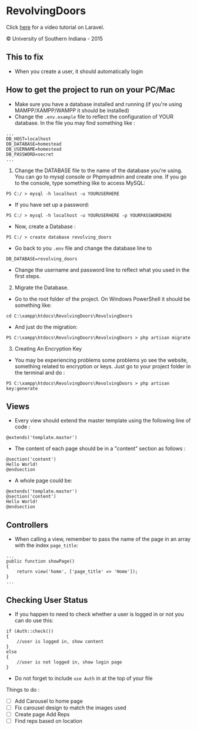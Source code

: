 # RevolvingDoors

Click [here](https://laracasts.com/series/laravel-5-fundamentals/episodes/1) for a video tutorial on Laravel.

© University of Southern Indiana - 2015

## This to fix

- When you create a user, it should automatically login


## How to get the project to run on your PC/Mac

- Make sure you have a database installed and running (if you're using MAMPP/XAMPP/WAMPP it should be installed)
- Change the `.env.example` file to reflect the configuration of YOUR database. In the file you may find something like :
```
...
DB_HOST=localhost
DB_DATABASE=homestead
DB_USERNAME=homestead
DB_PASSWORD=secret
...
```
1. Change the DATABASE file to the name of the database you're using. You can go to mysql console or Phpmyadmin and create one. If you go to the console, type something like to access MySQL:
```
PS C:/ > mysql -h localhost -u YOURUSERHERE 
```

 - If you have set up a password:
```
PS C:/ > mysql -h localhost -u YOURUSERHERE -p YOURPASSWORDHERE 
```

 - Now, create a Database :
```
PS C:/ > create database revolving_doors 
```

 - Go back to you `.env` file and change the database line to 
```
DB_DATABASE=revolving_doors
```

 - Change the username and password line to reflect what you used in the first steps.

2. Migrate the Database. 
 - Go to the root folder of the project. On Windows PowerShell it should be something like: 
 ``` 
 cd C:\xampp\htdocs\RevolvingDoors\RevolvingDoors
 ```
 - And just do the migration:
 ```
 PS C:\xampp\htdocs\RevolvingDoors\RevolvingDoors > php artisan migrate
 ``` 
3. Creating An Encryption Key
 - You may be experiencing problems some problems yo see the website, something related to encryption or keys. Just go to your project folder in the terminal and do :
 ```
 PS C:\xampp\htdocs\RevolvingDoors\RevolvingDoors > php artisan key:generate
 ```
 
## Views

- Every view should extend the master template using the following line of code : 
```
@extends('template.master')
```
- The content of each page should be in a "content" section as follows :  
```
@section('content')
Hello World!
@endsection
```
- A whole page could be: 
```
@extends('template.master')
@section('content')
Hello World!
@endsection
```

## Controllers

- When calling a view, remember to pass the name of the page in an array with the index `page_title`:
```
...
public function showPage()
{
	return view('home', ['page_title' => 'Home']);
}
...
```

## Checking User Status

- If you happen to need to check whether a user is logged in or not you can do use this:
```
if (Auth::check())
{
	//user is logged in, show content
}
else
{
	//user is not logged in, show login page
}
```
- Do not forget to include `use Auth` in at the top of your file


Things to do :
- [ ] Add Carousel to home page
- [ ] Fix carousel design to match the images used
- [ ] Create page Add Reps
- [ ] Find reps based on location